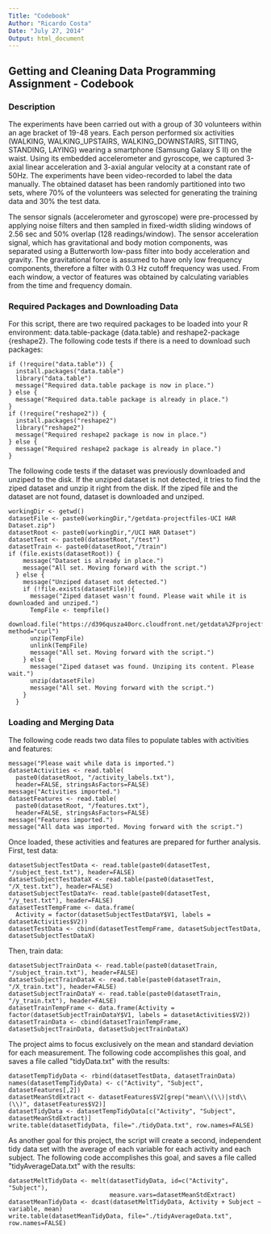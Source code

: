 ```yaml
---
Title: "Codebook"
Author: "Ricardo Costa"
Date: "July 27, 2014"
Output: html_document
---  
```

## Getting and Cleaning Data Programming Assignment - Codebook  
### Description  
The experiments have been carried out with a group of 30 volunteers within an age bracket of 19-48 years. Each person performed six activities (WALKING, WALKING_UPSTAIRS, WALKING_DOWNSTAIRS, SITTING, STANDING, LAYING) wearing a smartphone (Samsung Galaxy S II) on the waist. Using its embedded accelerometer and gyroscope, we captured 3-axial linear acceleration and 3-axial angular velocity at a constant rate of 50Hz. The experiments have been video-recorded to label the data manually. The obtained dataset has been randomly partitioned into two sets, where 70% of the volunteers was selected for generating the training data and 30% the test data.  

The sensor signals (accelerometer and gyroscope) were pre-processed by applying noise filters and then sampled in fixed-width sliding windows of 2.56 sec and 50% overlap (128 readings/window). The sensor acceleration signal, which has gravitational and body motion components, was separated using a Butterworth low-pass filter into body acceleration and gravity. The gravitational force is assumed to have only low frequency components, therefore a filter with 0.3 Hz cutoff frequency was used. From each window, a vector of features was obtained by calculating variables from the time and frequency domain.  

### Required Packages and Downloading Data  
For this script, there are two required packages to be loaded into your R environment: data.table-package {data.table} and reshape2-package {reshape2}. The following code tests if there is a need to download such packages:  
```{r Loading Packages, echo=FALSE}
if (!require("data.table")) {
  install.packages("data.table")
  library("data.table")
  message("Required data.table package is now in place.")
} else {
  message("Required data.table package is already in place.")
}
if (!require("reshape2")) {
  install.packages("reshape2")
  library("reshape2")
  message("Required reshape2 package is now in place.")
} else {
  message("Required reshape2 package is already in place.")
}
```  

The following code tests if the dataset was previously downloaded and unziped to the disk. If the unziped dataset is not detected, it tries to find the ziped dataset and unzip it right from the disk. If the ziped file and the dataset are not found, dataset is downloaded and unziped.  
```{r Downloading Dataset, echo=FALSE}
workingDir <- getwd()
datasetFile <- paste0(workingDir,"/getdata-projectfiles-UCI HAR Dataset.zip")
datasetRoot <- paste0(workingDir,"/UCI HAR Dataset")
datasetTest <- paste0(datasetRoot,"/test")
datasetTrain <- paste0(datasetRoot,"/train")
if (file.exists(datasetRoot)) {
    message("Dataset is already in place.")
    message("All set. Moving forward with the script.")
  } else {
    message("Unziped dataset not detected.")
    if (!file.exists(datasetFile)){
      message("Ziped dataset wasn't found. Please wait while it is downloaded and unziped.")
      TempFile <- tempfile()
      download.file("https://d396qusza40orc.cloudfront.net/getdata%2Fprojectfiles%2FUCI%20HAR%20Dataset.zip",TempFile, method="curl")
      unzip(TempFile)
      unlink(TempFile)
      message("All set. Moving forward with the script.")
    } else {
      message("Ziped dataset was found. Unziping its content. Please wait.")
      unzip(datasetFile)
      message("All set. Moving forward with the script.")
    }
  }
```  
### Loading and Merging Data  
The following code reads two data files to populate tables with activities and features:
```{r Loading Data, echo=FALSE}
message("Please wait while data is imported.")
datasetActivities <- read.table(
  paste0(datasetRoot, "/activity_labels.txt"), 
  header=FALSE, stringsAsFactors=FALSE)
message("Activities imported.")
datasetFeatures <- read.table(
  paste0(datasetRoot, "/features.txt"), 
  header=FALSE, stringsAsFactors=FALSE)
message("Features imported.")
message("All data was imported. Moving forward with the script.")
``` 
Once loaded, these activities and features are prepared for further analysis. First, test data:
```{r Merging Test Data, echo=FALSE}
datasetSubjectTestData <- read.table(paste0(datasetTest, "/subject_test.txt"), header=FALSE)
datasetSubjectTestDataX <- read.table(paste0(datasetTest, "/X_test.txt"), header=FALSE)
datasetSubjectTestDataY<- read.table(paste0(datasetTest, "/y_test.txt"), header=FALSE)
datasetTestTempFrame <- data.frame(
  Activity = factor(datasetSubjectTestDataY$V1, labels = datasetActivities$V2))
datasetTestData <- cbind(datasetTestTempFrame, datasetSubjectTestData, datasetSubjectTestDataX)
``` 
Then, train data:  
```{r Merging Train Data, echo=FALSE}
datasetSubjectTrainData <- read.table(paste0(datasetTrain, "/subject_train.txt"), header=FALSE)
datasetSubjectTrainDataX <- read.table(paste0(datasetTrain, "/X_train.txt"), header=FALSE)
datasetSubjectTrainDataY <- read.table(paste0(datasetTrain, "/y_train.txt"), header=FALSE)
datasetTrainTempFrame <- data.frame(Activity = factor(datasetSubjectTrainDataY$V1, labels = datasetActivities$V2))
datasetTrainData <- cbind(datasetTrainTempFrame, datasetSubjectTrainData, datasetSubjectTrainDataX)
```  
The project aims to focus exclusively on the mean and standard deviation for each measurement. The following code accomplishes this goal, and saves a file called "tidyData.txt" with the results:  

```{r Extract Mean and Std, echo=FALSE}
datasetTempTidyData <- rbind(datasetTestData, datasetTrainData)
names(datasetTempTidyData) <- c("Activity", "Subject", datasetFeatures[,2])
datasetMeanStdExtract <- datasetFeatures$V2[grep("mean\\(\\)|std\\(\\)", datasetFeatures$V2)]
datasetTidyData <- datasetTempTidyData[c("Activity", "Subject", datasetMeanStdExtract)]
write.table(datasetTidyData, file="./tidyData.txt", row.names=FALSE)
```  
As another goal for this project, the script will create a second, independent tidy data set with the average of each variable for each activity and each subject. The following code accomplishes this goal, and saves a file called "tidyAverageData.txt" with the results:  
```{r Average for Each Activity and Subject, echo=FALSE}
datasetMeltTidyData <- melt(datasetTidyData, id=c("Activity", "Subject"), 
                            measure.vars=datasetMeanStdExtract)
datasetMeanTidyData <- dcast(datasetMeltTidyData, Activity + Subject ~ variable, mean)
write.table(datasetMeanTidyData, file="./tidyAverageData.txt", row.names=FALSE)
```  





